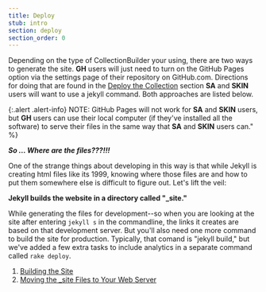 ```yaml
---
title: Deploy
stub: intro
section: deploy
section_order: 0
---
```

Depending on the type of CollectionBuilder your using, there are two ways to generate the site. **GH** users will just need to turn on the GitHub Pages option via the settings page of their repository on GitHub.com. Directions for doing that are found in the [Deploy the Collection](deploy.html#intro) section **SA** and **SKIN** users will want to use a jekyll command. Both approaches are listed below. 

{:.alert .alert-info}
NOTE: GitHub Pages will not work for **SA** and **SKIN** users, but **GH** users can use their local computer (if they've installed all the software) to serve their files in the same way that **SA** and **SKIN** users can." %}


***So ... Where are the files???!!!***

One of the strange things about developing in this way is that while Jekyll is creating html files like its 1999, knowing where those files are and how to put them somewhere else is difficult to figure out. Let's lift the veil: 

**Jekyll builds the website in a directory called "_site."**

While generating the files for development--so when you are looking at the site after entering `jekyll s` in the commandline, the links it creates are based on that development server. But you'll also need one more command to build the site for production. Typically, that comand is "jekyll build," but we've added a few extra tasks to include analytics in a separate command called `rake deploy`.

1. [Building the Site](#rake-deploy)
2. [Moving the _site Files to Your Web Server](#move-files)